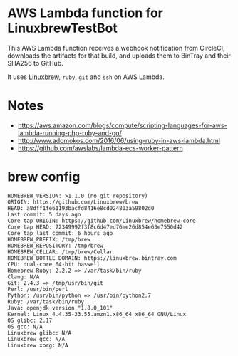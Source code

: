 # AWS Lambda function for LinuxbrewTestBot

This AWS Lambda function receives a webhook notification from CircleCI, downloads the artifacts for that build, and uploads them to BinTray and their SHA256 to GitHub.

It uses [Linuxbrew](http://linuxbrew.sh), `ruby`, `git` and `ssh` on AWS Lambda.

# Notes

+ https://aws.amazon.com/blogs/compute/scripting-languages-for-aws-lambda-running-php-ruby-and-go/
+ http://www.adomokos.com/2016/06/using-ruby-in-aws-lambda.html
+ https://github.com/awslabs/lambda-ecs-worker-pattern

# brew config

```
HOMEBREW_VERSION: >1.1.0 (no git repository)
ORIGIN: https://github.com/Linuxbrew/brew
HEAD: a8dff1fe61193bacfd8416e8cd024803a59802d0
Last commit: 5 days ago
Core tap ORIGIN: https://github.com/Linuxbrew/homebrew-core
Core tap HEAD: 72349992f3f8c6d47ed76ee26d854e63e7550d42
Core tap last commit: 6 hours ago
HOMEBREW_PREFIX: /tmp/brew
HOMEBREW_REPOSITORY: /tmp/brew
HOMEBREW_CELLAR: /tmp/brew/Cellar
HOMEBREW_BOTTLE_DOMAIN: https://linuxbrew.bintray.com
CPU: dual-core 64-bit haswell
Homebrew Ruby: 2.2.2 => /var/task/bin/ruby
Clang: N/A
Git: 2.4.3 => /tmp/usr/bin/git
Perl: /usr/bin/perl
Python: /usr/bin/python => /usr/bin/python2.7
Ruby: /var/task/bin/ruby
Java: openjdk version "1.8.0_101"
Kernel: Linux 4.4.35-33.55.amzn1.x86_64 x86_64 GNU/Linux
OS glibc: 2.17
OS gcc: N/A
Linuxbrew glibc: N/A
Linuxbrew gcc: N/A
Linuxbrew xorg: N/A
```
